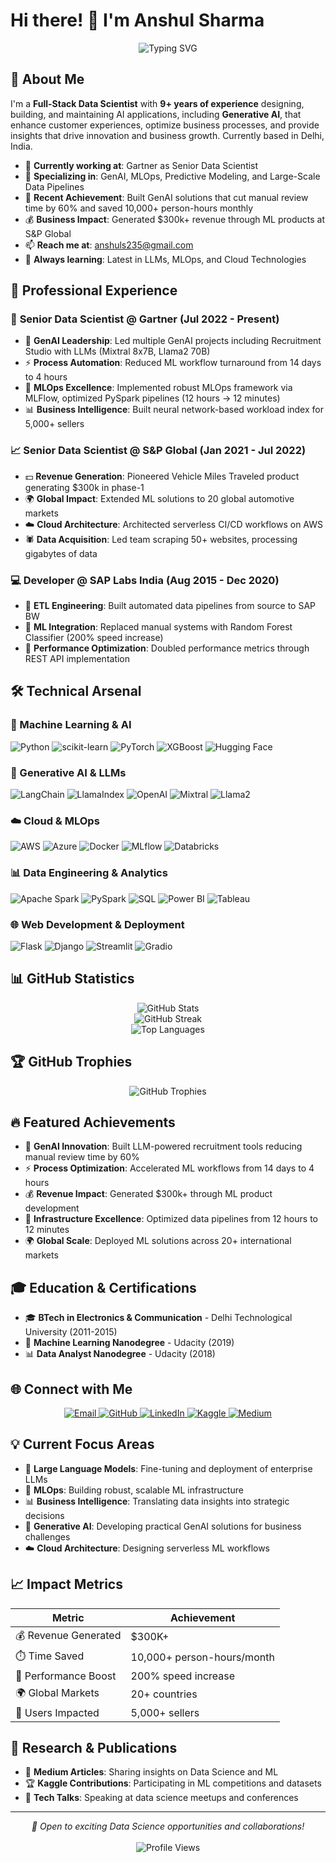 # Hi there! 👋 I'm Anshul Sharma

<div align="center">
  <img src="https://readme-typing-svg.herokuapp.com?font=Fira+Code&pause=1000&color=36BCF7&center=true&vCenter=true&width=600&lines=Senior+Data+Scientist;Full-Stack+AI+Engineer;GenAI+%26+MLOps+Expert;9%2B+Years+Experience" alt="Typing SVG" />
</div>

## 🚀 About Me

I'm a **Full-Stack Data Scientist** with **9+ years of experience** designing, building, and maintaining AI applications, including **Generative AI**, that enhance customer experiences, optimize business processes, and provide insights that drive innovation and business growth. Currently based in Delhi, India.

- 🔭 **Currently working at**: Gartner as Senior Data Scientist
- 🧠 **Specializing in**: GenAI, MLOps, Predictive Modeling, and Large-Scale Data Pipelines
- 🚀 **Recent Achievement**: Built GenAI solutions that cut manual review time by 60% and saved 10,000+ person-hours monthly
- 💰 **Business Impact**: Generated $300k+ revenue through ML products at S&P Global
- 📫 **Reach me at**: anshuls235@gmail.com
- 🌱 **Always learning**: Latest in LLMs, MLOps, and Cloud Technologies

## 💼 Professional Experience

### 🏢 **Senior Data Scientist** @ Gartner (Jul 2022 - Present)
- 🤖 **GenAI Leadership**: Led multiple GenAI projects including Recruitment Studio with LLMs (Mixtral 8x7B, Llama2 70B)
- ⚡ **Process Automation**: Reduced ML workflow turnaround from 14 days to 4 hours
- 🔧 **MLOps Excellence**: Implemented robust MLOps framework via MLFlow, optimized PySpark pipelines (12 hours → 12 minutes)
- 📊 **Business Intelligence**: Built neural network-based workload index for 5,000+ sellers

### 📈 **Senior Data Scientist** @ S&P Global (Jan 2021 - Jul 2022)
- 💵 **Revenue Generation**: Pioneered Vehicle Miles Traveled product generating $300k in phase-1
- 🌍 **Global Impact**: Extended ML solutions to 20 global automotive markets
- ☁️ **Cloud Architecture**: Architected serverless CI/CD workflows on AWS
- 🕷️ **Data Acquisition**: Led team scraping 50+ websites, processing gigabytes of data

### 💻 **Developer** @ SAP Labs India (Aug 2015 - Dec 2020)
- 🔄 **ETL Engineering**: Built automated data pipelines from source to SAP BW
- 🤖 **ML Integration**: Replaced manual systems with Random Forest Classifier (200% speed increase)
- 🚀 **Performance Optimization**: Doubled performance metrics through REST API implementation

## 🛠️ Technical Arsenal

### 🤖 Machine Learning & AI
![Python](https://img.shields.io/badge/-Python-3776AB?style=flat-square&logo=python&logoColor=white)
![scikit-learn](https://img.shields.io/badge/-scikit--learn-F7931E?style=flat-square&logo=scikit-learn&logoColor=white)
![PyTorch](https://img.shields.io/badge/-PyTorch-EE4C2C?style=flat-square&logo=pytorch&logoColor=white)
![XGBoost](https://img.shields.io/badge/-XGBoost-FF6600?style=flat-square&logo=xgboost&logoColor=white)
![Hugging Face](https://img.shields.io/badge/-🤗%20Hugging%20Face-FFD21E?style=flat-square&logoColor=black)

### 🧠 Generative AI & LLMs
![LangChain](https://img.shields.io/badge/-LangChain-121212?style=flat-square&logo=chainlink&logoColor=white)
![LlamaIndex](https://img.shields.io/badge/-LlamaIndex-8A2BE2?style=flat-square&logoColor=white)
![OpenAI](https://img.shields.io/badge/-OpenAI-412991?style=flat-square&logo=openai&logoColor=white)
![Mixtral](https://img.shields.io/badge/-Mixtral-FF6B35?style=flat-square&logoColor=white)
![Llama2](https://img.shields.io/badge/-Llama2-0467DF?style=flat-square&logoColor=white)

### ☁️ Cloud & MLOps
![AWS](https://img.shields.io/badge/-AWS-232F3E?style=flat-square&logo=amazon-aws&logoColor=white)
![Azure](https://img.shields.io/badge/-Azure-0078D4?style=flat-square&logo=microsoft-azure&logoColor=white)
![Docker](https://img.shields.io/badge/-Docker-2496ED?style=flat-square&logo=docker&logoColor=white)
![MLflow](https://img.shields.io/badge/-MLflow-0194E2?style=flat-square&logo=mlflow&logoColor=white)
![Databricks](https://img.shields.io/badge/-Databricks-FF3621?style=flat-square&logo=databricks&logoColor=white)

### 📊 Data Engineering & Analytics
![Apache Spark](https://img.shields.io/badge/-Apache%20Spark-E25A1C?style=flat-square&logo=apache-spark&logoColor=white)
![PySpark](https://img.shields.io/badge/-PySpark-E25A1C?style=flat-square&logo=apache-spark&logoColor=white)
![SQL](https://img.shields.io/badge/-SQL-4479A1?style=flat-square&logo=mysql&logoColor=white)
![Power BI](https://img.shields.io/badge/-Power%20BI-F2C811?style=flat-square&logo=power-bi&logoColor=black)
![Tableau](https://img.shields.io/badge/-Tableau-E97627?style=flat-square&logo=tableau&logoColor=white)

### 🌐 Web Development & Deployment
![Flask](https://img.shields.io/badge/-Flask-000000?style=flat-square&logo=flask&logoColor=white)
![Django](https://img.shields.io/badge/-Django-092E20?style=flat-square&logo=django&logoColor=white)
![Streamlit](https://img.shields.io/badge/-Streamlit-FF4B4B?style=flat-square&logo=streamlit&logoColor=white)
![Gradio](https://img.shields.io/badge/-Gradio-FB7F6B?style=flat-square&logoColor=white)

## 📊 GitHub Statistics

<div align="center">
  <img src="https://github-readme-stats.vercel.app/api?username=anshuls235&show_icons=true&theme=radical&hide_border=true&count_private=true" alt="GitHub Stats" />
</div>

<div align="center">
  <img src="https://github-readme-streak-stats.herokuapp.com/?user=anshuls235&theme=radical&hide_border=true" alt="GitHub Streak" />
</div>

<div align="center">
  <img src="https://github-readme-stats.vercel.app/api/top-langs/?username=anshuls235&layout=compact&theme=radical&hide_border=true" alt="Top Languages" />
</div>

## 🏆 GitHub Trophies

<div align="center">
  <img src="https://github-profile-trophy.vercel.app/?username=anshuls235&theme=radical&no-frame=true&no-bg=false&margin-w=4" alt="GitHub Trophies" />
</div>

## 🔥 Featured Achievements

- 🤖 **GenAI Innovation**: Built LLM-powered recruitment tools reducing manual review time by 60%
- ⚡ **Process Optimization**: Accelerated ML workflows from 14 days to 4 hours
- 💰 **Revenue Impact**: Generated $300k+ through ML product development
- 🔧 **Infrastructure Excellence**: Optimized data pipelines from 12 hours to 12 minutes
- 🌍 **Global Scale**: Deployed ML solutions across 20+ international markets

## 🎓 Education & Certifications

- 🎓 **BTech in Electronics & Communication** - Delhi Technological University (2011-2015)
- 🤖 **Machine Learning Nanodegree** - Udacity (2019)
- 📊 **Data Analyst Nanodegree** - Udacity (2018)

## 🌐 Connect with Me

<div align="center">
  <a href="mailto:anshuls235@gmail.com">
    <img src="https://img.shields.io/badge/-Email-D14836?style=for-the-badge&logo=gmail&logoColor=white" alt="Email" />
  </a>
  <a href="https://github.com/anshuls235">
    <img src="https://img.shields.io/badge/-GitHub-181717?style=for-the-badge&logo=github&logoColor=white" alt="GitHub" />
  </a>
  <a href="https://linkedin.com/in/anshuls235">
    <img src="https://img.shields.io/badge/-LinkedIn-0077B5?style=for-the-badge&logo=linkedin&logoColor=white" alt="LinkedIn" />
  </a>
  <a href="https://kaggle.com/anshuls235">
    <img src="https://img.shields.io/badge/-Kaggle-20BEFF?style=for-the-badge&logo=kaggle&logoColor=white" alt="Kaggle" />
  </a>
  <a href="https://medium.com/@anshuls235">
    <img src="https://img.shields.io/badge/-Medium-000000?style=for-the-badge&logo=medium&logoColor=white" alt="Medium" />
  </a>
</div>

## 💡 Current Focus Areas

- 🧠 **Large Language Models**: Fine-tuning and deployment of enterprise LLMs
- 🔧 **MLOps**: Building robust, scalable ML infrastructure
- 📊 **Business Intelligence**: Translating data insights into strategic decisions
- 🤖 **Generative AI**: Developing practical GenAI solutions for business challenges
- ☁️ **Cloud Architecture**: Designing serverless ML workflows

## 📈 Impact Metrics

<div align="center">
  
| Metric | Achievement |
|--------|-------------|
| 💰 Revenue Generated | $300K+ |
| ⏱️ Time Saved | 10,000+ person-hours/month |
| 🚀 Performance Boost | 200% speed increase |
| 🌍 Global Markets | 20+ countries |
| 👥 Users Impacted | 5,000+ sellers |

</div>

## 🔬 Research & Publications

- 📝 **Medium Articles**: Sharing insights on Data Science and ML
- 🏆 **Kaggle Contributions**: Participating in ML competitions and datasets
- 🎤 **Tech Talks**: Speaking at data science meetups and conferences

---

<div align="center">
  <i>💼 Open to exciting Data Science opportunities and collaborations!</i>
  <br><br>
  <img src="https://komarev.com/ghpvc/?username=anshuls235&color=blueviolet&style=flat-square&label=Profile+Views" alt="Profile Views" />
</div>
